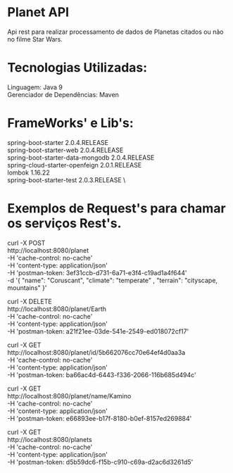 # Planet API

Api rest para realizar processamento de dados de Planetas citados ou não no filme Star Wars.

# Tecnologias Utilizadas:

Linguagem: Java 9 \
Gerenciador de Dependências: Maven

# FrameWorks' e Lib's:
spring-boot-starter 2.0.4.RELEASE \
spring-boot-starter-web 2.0.4.RELEASE \
spring-boot-starter-data-mongodb 2.0.4.RELEASE \
spring-cloud-starter-openfeign 2.0.1.RELEASE \
lombok 1.16.22 \
spring-boot-starter-test 2.0.3.RELEASE \

# Exemplos de Request's para chamar os serviços Rest's.

curl -X POST \
  http://localhost:8080/planet \
  -H 'cache-control: no-cache' \
  -H 'content-type: application/json' \
  -H 'postman-token: 3ef31ccb-d731-6a71-e3f4-c19ad1a4f644' \
  -d '{
	"name": "Coruscant",
	"climate": "temperate" ,
	"terrain": "cityscape, mountains"
}'

curl -X DELETE \
  http://localhost:8080/planet/Earth \
  -H 'cache-control: no-cache' \
  -H 'content-type: application/json' \
  -H 'postman-token: a21f21ee-03de-541e-2549-ed018072cf17'

curl -X GET \
  http://localhost:8080/planet/id/5b662076cc70e64ef4d0aa3a \
  -H 'cache-control: no-cache' \
  -H 'content-type: application/json' \
  -H 'postman-token: ba66ac4d-6443-f336-2066-116b685d494c'

curl -X GET \
  http://localhost:8080/planet/name/Kamino \
  -H 'cache-control: no-cache' \
  -H 'content-type: application/json' \
  -H 'postman-token: e66893ee-b17f-8180-b0ef-8157ed269884'

curl -X GET \
  http://localhost:8080/planets \
  -H 'cache-control: no-cache' \
  -H 'content-type: application/json' \
  -H 'postman-token: d5b59dc6-f15b-c910-c69a-d2ac6d3261d5'








